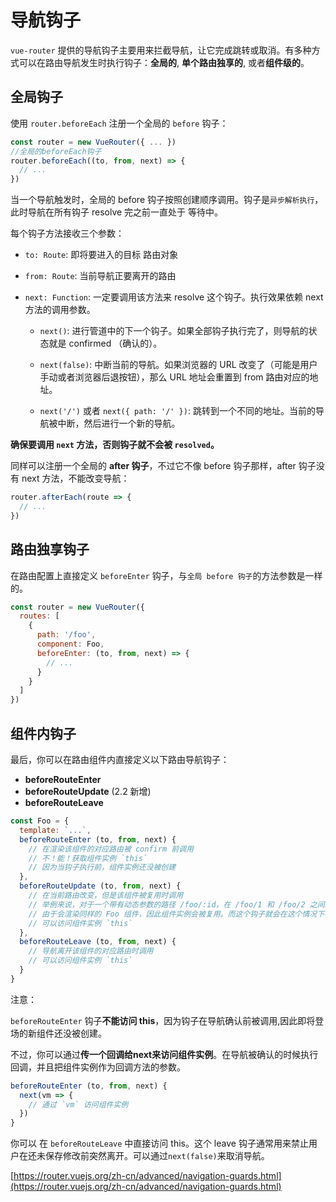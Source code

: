 # 导航钩子
`vue-router` 提供的导航钩子主要用来拦截导航，让它完成跳转或取消。有多种方式可以在路由导航发生时执行钩子：**全局的**, **单个路由独享的**, 或者**组件级的**。

## 全局钩子
使用 `router.beforeEach` 注册一个全局的 `before` 钩子：

```js
const router = new VueRouter({ ... })
//全局的beforeEach钩子
router.beforeEach((to, from, next) => {
  // ...
})
```

当一个导航触发时，全局的 before 钩子按照创建顺序调用。钩子是`异步解析执行`，此时导航在所有钩子 resolve 完之前一直处于 等待中。

每个钩子方法接收三个参数：

* `to: Route`: 即将要进入的目标 路由对象
* `from: Route`: 当前导航正要离开的路由
* `next: Function`: 一定要调用该方法来 resolve 这个钩子。执行效果依赖 next 方法的调用参数。

    * `next()`: 进行管道中的下一个钩子。如果全部钩子执行完了，则导航的状态就是 confirmed （确认的）。
    
    * `next(false)`: 中断当前的导航。如果浏览器的 URL 改变了（可能是用户手动或者浏览器后退按钮），那么 URL 地址会重置到 from 路由对应的地址。
    
    * `next('/')` 或者 `next({ path: '/' })`: 跳转到一个不同的地址。当前的导航被中断，然后进行一个新的导航。

**确保要调用 `next` 方法，否则钩子就不会被 `resolved`。**

同样可以注册一个全局的 **after 钩子**，不过它不像 before 钩子那样，after 钩子没有 next 方法，不能改变导航：

```js
router.afterEach(route => {
  // ...
})
```

## 路由独享钩子
在路由配置上直接定义 `beforeEnter` 钩子，与`全局 before 钩子`的方法参数是一样的。

```js
const router = new VueRouter({
  routes: [
    {
      path: '/foo',
      component: Foo,
      beforeEnter: (to, from, next) => {
        // ...
      }
    }
  ]
})

```

## 组件内钩子
最后，你可以在路由组件内直接定义以下路由导航钩子：

* **beforeRouteEnter**
* **beforeRouteUpdate** (2.2 新增)
* **beforeRouteLeave**


```js
const Foo = {
  template: `...`,
  beforeRouteEnter (to, from, next) {
    // 在渲染该组件的对应路由被 confirm 前调用
    // 不！能！获取组件实例 `this`
    // 因为当钩子执行前，组件实例还没被创建
  },
  beforeRouteUpdate (to, from, next) {
    // 在当前路由改变，但是该组件被复用时调用
    // 举例来说，对于一个带有动态参数的路径 /foo/:id，在 /foo/1 和 /foo/2 之间跳转的时候，
    // 由于会渲染同样的 Foo 组件，因此组件实例会被复用。而这个钩子就会在这个情况下被调用。
    // 可以访问组件实例 `this`
  },
  beforeRouteLeave (to, from, next) {
    // 导航离开该组件的对应路由时调用
    // 可以访问组件实例 `this`
  }
}
```

注意：

`beforeRouteEnter` 钩子**不能访问 this**，因为钩子在导航确认前被调用,因此即将登场的新组件还没被创建。

不过，你可以通过**传一个回调给next来访问组件实例**。在导航被确认的时候执行回调，并且把组件实例作为回调方法的参数。

```js
beforeRouteEnter (to, from, next) {
  next(vm => {
    // 通过 `vm` 访问组件实例
  })
}
```

你可以 在 `beforeRouteLeave` 中直接访问 this。这个 leave 钩子通常用来禁止用户在还未保存修改前突然离开。可以通过` next(false) `来取消导航。

[https://router.vuejs.org/zh-cn/advanced/navigation-guards.html](https://router.vuejs.org/zh-cn/advanced/navigation-guards.html)

